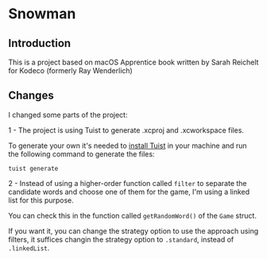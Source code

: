 # Snowman

## Introduction
This is a project based on macOS Apprentice book written by Sarah Reichelt for Kodeco (formerly Ray Wenderlich)

## Changes
I changed some parts of the project:

1 - The project is using Tuist to generate .xcproj and .xcworkspace files.

To generate your own it's needed to [install Tuist](https://docs.tuist.io/documentation/tuist/installation/) in your machine
and run the following command to generate the files:

```
tuist generate
```

2 - Instead of using a higher-order function called `filter` to separate the candidate words and choose one of them for the game, I'm using a linked list for this purpose.

You can check this in the function called `getRandomWord()` of the `Game` struct.

If you want it, you can change the strategy option to use the approach using filters, it suffices changin the strategy option to `.standard`, instead of `.linkedList`.

